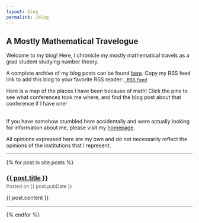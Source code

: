 ```yaml
---
layout: blog
permalink: /blog
---
```


## A Mostly Mathematical Travelogue

Welcome to my blog!  Here, I chronicle my mostly mathematical travels as a grad student studying number theory.  

A complete archive of my blog posts can be found [here](https://zporat.github.io/archive.html).  Copy my RSS feed link to add this blog to your favorite RSS reader: <a href="https://zporat.github.io/feed" class="button" style="font-size:12px;"><i class="fas fa-rss" aria-hidden="true"></i>&nbsp; RSS Feed</a>

Here is a map of the places I have been because of math!  Click the pins to see what conferences took me where, and find the blog post about that conference if I have one! 

<div id="map">
</div>
<script>
var map = L.map('map').setView([40, -96], 3.5);
L.tileLayer('http://basemaps.cartocdn.com/rastertiles/voyager/{z}/{x}/{y}{r}.png',{
tileSize: 512,
zoomOffset: -1,
minZoom: 1,
attribution: '&copy; <a href="https://www.openstreetmap.org/copyright">OpenStreetMap</a> Contributors | &copy; <a href="https://carto.com/attributions">CARTO</a>',
crossOrigin: true
}).addTo(map);


var marker = L.marker([42.38671656025372, -72.53139561620192]).addTo(map);
marker.bindPopup("<b>AMS Fall Eastern Sectional Meeting</b><br>University of Massachusetts, Amherst (2022)")

var marker = L.marker([41.813850048276755, -72.24530786395005]).addTo(map);
marker.bindPopup("<b>Connecticut Summer School in Number Theory Conference</b><br>University of Connecticut (2024, 2022, 2020)")

var marker = L.marker([42.81806585736163, -73.92945616036035]).addTo(map);
marker.bindPopup("<b>10th Annual Upstate Number Theory Conference </b><br>Union College (2021)")

var marker = L.marker([46.781893208622165, -71.27477458903167]).addTo(map);
marker.bindPopup("<b>Québec-Maine Number Theory Conference</b><br>Université Laval (2024) | <a href='https://zporat.github.io/2024/10/29/Maine-Quebec.html'>Blog Post</a>")

var marker = L.marker([36.12695329683634, -97.07361084686573]).addTo(map);
marker.bindPopup("<b>36th Automorphic Forms Workshop</b><br>Oklahoma State University (2024)")

var marker = L.marker([42.36040006373788, -71.09417772764208]).addTo(map);
marker.bindPopup("<b>ANTS XVI</b><br>Massachusetts Institute of Technology (2024) | <a href='https://zporat.github.io/2024/07/27/ANTS.html'>Blog Post</a>")

var marker = L.marker([32.23215218707289, -110.95356216073793]).addTo(map);
marker.bindPopup("<b>Arizona Winter School: Abelian Varieties</b><br>University of Arizona (2024) | <a href='https://zporat.github.io/2024/07/20/Mazur-and-Me.html'>Blog Post</a>")
</script>
<br>
If you have somehow stumbled here accidentally and were actually looking for information about me, please visit my [homepage](https://zporat.github.io). 

All opinions expressed here are my own and do not necessarily reflect the opinions of the institutions that I represent.  

---

{% for post in site.posts %}

<h3 style="font-size: 120%; margin-bottom: 3pt; padding-bottom: 0" ><a href="{{ post.url }}">{{ post.title }}</a></h3> 
<p style="color: #595959; font-size:13px; margin-top: 0; padding-top: 0"> Posted on {{ post.pubDate }} </p>
<p> {{ post.content }} </p>
   
---
{% endfor %}
